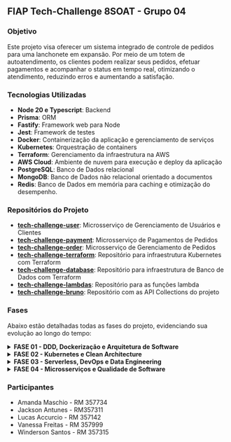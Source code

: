 ## FIAP Tech-Challenge 8SOAT - Grupo 04

### Objetivo

Este projeto visa oferecer um sistema integrado de controle de pedidos para uma lanchonete em expansão. Por meio de um totem de autoatendimento, os clientes podem realizar seus pedidos, efetuar pagamentos e acompanhar o status em tempo real, otimizando o atendimento, reduzindo erros e aumentando a satisfação.

### Tecnologias Utilizadas
- **Node 20 e Typescript**: Backend
- **Prisma**: ORM
- **Fastify**: Framework web para Node
- **Jest**: Framework de testes
- **Docker**: Containerização da aplicação e gerenciamento de serviços
- **Kubernetes**: Orquestração de containers
- **Terraform**: Gerenciamento da infraestrutura na AWS
- **AWS Cloud**: Ambiente de nuvem para execução e deploy da aplicação
- **PostgreSQL**: Banco de Dados relacional
- **MongoDB**: Banco de Dados não relacional orientado a documentos
- **Redis**: Banco de Dados em memória para caching e otimização do desempenho.

### Repositórios do Projeto
- **[tech-challenge-user](https://github.com/8SOAT-G4-Tech-Challenge/tech-challenge-user)**: Microsserviço de Gerenciamento de Usuários e Clientes
- **[tech-challenge-payment](https://github.com/8SOAT-G4-Tech-Challenge/tech-challenge-payment)**: Microsserviço de Pagamentos de Pedidos
- **[tech-challenge-order](https://github.com/8SOAT-G4-Tech-Challenge/tech-challenge-order)**: Microsserviço de Gerenciamento de Pedidos
- **[tech-challenge-terraform](https://github.com/8SOAT-G4-Tech-Challenge/tech-challenge-terraform)**: Repositório para infraestrutura Kubernetes com Terraform
- **[tech-challenge-database](https://github.com/8SOAT-G4-Tech-Challenge/tech-challenge-database)**: Repositório para infraestrutura de Banco de Dados com Terraform
- **[tech-challenge-lambdas](https://github.com/8SOAT-G4-Tech-Challenge/tech-challenge-lambdas)**: Repositório para as funções lambda
- **[tech-challenge-bruno](https://github.com/8SOAT-G4-Tech-Challenge/tech-challenge-bruno)**: Repositório com as API Collections do projeto

### Fases
Abaixo estão detalhadas todas as fases do projeto, evidenciando sua evolução ao longo do tempo:

<details>
	<summary>
		<b>FASE 01 - DDD, Dockerização e Arquitetura de Software</b>
	</summary>

#### Requerimentos

- Node 20
- Docker / Docker Compose

#### Resumo

Na Fase 1, foi desenvolvida uma aplicação monolítica estruturada em uma arquitetura hexagonal, implementando uma API responsável por gerenciar produtos, pedidos e clientes. A aplicação foi containerizada utilizando Docker, configurada por meio de um Dockerfile e um docker-compose.yml.

#### Documentação

O projeto possui uma documentação completa, desenvolvida utilizando os conceitos de DDD, linguagem ubíqua e Event Storming, abrangendo os fluxos de realização do pedido, pagamento, preparação e entrega. Acesse a [Documentação do Projeto](https://miro.com/app/board/uXjVK2WZuMs=/). Também é possível visualizar a estrutura do banco de dados, acessando o [Diagrama ER](https://miro.com/app/board/uXjVK0gj0bg=/).

#### Execução

Para executar a aplicação da fase 1, siga a [Documentação de instalação](docs/fase1/INSTALACAO.md), que possui todos os passos para iniciar e executar a aplicação localmente.

</details>

<details>
	<summary>
		<b>FASE 02 - Kubernetes e Clean Architecture</b>
	</summary>

#### Requerimentos

- Node 20
- Docker / Docker Compose
- Kubernetes / KubeCTL

#### Resumo

Na Fase 2, o projeto foi evoluído adotando os princípios de Clean Code e Clean Architecture para aprimorar a qualidade do código. Foi implementado um webhook para receber confirmações de pagamento e, também, foi desenvolvida a parte de integração com o Mercado Pago, permitindo a geração de QRCodes para pagamento dos pedidos. Além disso, a aplicação foi migrada para uma arquitetura baseada em Kubernetes, garantindo escalabilidade dinâmica com o aumento e diminuição de Pods conforme a demanda. Para maiores detalhes de como a aplicação funcionará nessa fase, acesse o [Vídeo de Apresentação da Fase 2](https://www.youtube.com/watch?v=gasm0z2YOBg&ab_channel=JacksonAntunes).

#### Documentação

É possível visualizar e testar todos os endpoints através do repositório [tech-challenge-bruno](https://github.com/8SOAT-G4-Tech-Challenge/tech-challenge-bruno). Foi utilizada a API Client Bruno, uma alternativa ao Postman que permite que a documentação seja versionada através do GitHub.

#### Deploy

Para executar o deploy local da aplicação com Kubernetes da fase 2, siga a seguinte [documentação](docs/fase2/DEPLOY.md), que possui todos os passos para iniciar e executar a aplicação localmente.

#### Infraestrutura Local

![local](https://github.com/user-attachments/assets/77555751-c388-46b6-9e79-260dfd98e104)

#### Prévia de Infraestrutura de Cloud (To do)

![aws_cloud](https://github.com/user-attachments/assets/21b13369-caea-438a-ae8e-3ba085b4888e)

</details>

<details>
	<summary>
		<b>FASE 03 - Serverless, DevOps e Data Engineering </b>
	</summary>

#### Requerimentos

- Node 20
- Kubernetes / KubeCTL
- AWS CLI
- Terraform

#### Resumo
Na Fase 3, o projeto evoluiu com a implementação de práticas avançadas de CI/CD e a segregação do código em múltiplos repositórios, garantindo maior modularidade. Todos os repositórios realizam deploy automatizado na AWS utilizando GitHub Actions, com as branches master protegidas para que os commits sejam realizados apenas via pull request

Os novos repositórios são:

- **tech-challenge-lambdas**: com funções lambda para autenticar clientes via CPF e usuários administradores.
- **tech-challenge-terraform**: contém todo o mapeamento para a criação de todos os recursos de infraestrutura na AWS.
- **tech-challenge-database**: contém todo o mapeamento para a criação de todos os recursos de banco de dados, VPC e network, e security group na AWS.

Para maiores detalhes de como a aplicação funcionará nessa fase, acesse o [Vídeo de Apresentação da Fase 3](https://www.youtube.com/watch?v=cCr7wOE1I6Y).

#### Infraestrutura de Cloud

![Desenho Arquitetura drawio](https://github.com/user-attachments/assets/0f953ddc-52e4-4467-b566-e5f984addd6f)

#### Execução

Para executar a aplicação da fase 3, siga a seguinte [documentação](docs/fase3/EXECUCAO.md), que possui todos os passos para iniciar e executar a aplicação localmente.

</details>

<details>
	<summary>
		<b>FASE 04 - Microsserviços e Qualidade de Software</b>
	</summary>

#### Requerimentos

- Node 20
- Kubernetes / KubeCTL
- AWS CLI
- Terraform

#### Resumo
Na Fase 4, o projeto evoluiu para um modelo de microsserviços, quebrando o monolito em 3 serviços distintos:

- **tech-challenge-order**: Gerenciamento de pedidos
- **tech-challenge-payment**: Processamento de pagamentos
- **tech-challenge-user**: Administração de usuários e clientes

Os microsserviços comunicam-se entre si por meio de chamadas HTTP e contam com testes unitários que asseguram uma cobertura superior a 80%. Além disso, os pull requests para a branch principal (master) validam o build da aplicação e a qualidade do código, utilizando o SonarQube, com um mínimo de 70% de cobertura.

Para maiores detalhes de como a aplicação funcionará nessa fase, acesse o [Vídeo de Apresentação da Fase 4]() (To Do).

#### Infraestrutura de Cloud

![Desenho Arquitetura drawio](https://github.com/user-attachments/assets/20616efa-0ad9-4f2a-a973-f1cc11189e34)

#### Evidência de Cobertura de Testes

Abaixo é possível visualizar captura de tela de evidência de testes e qualidade dos 3 microsserviços no SonarQube

![Evidência de Cobertura de Testes](https://github.com/user-attachments/assets/ab0027f6-e4f4-4d43-b4e0-8b79d6e15743)

#### Evidência de Testes BDD

Abaixo é possível visualizar a evidência de testes BDD no microserviço de user

##### User
![WhatsApp Image 2025-02-16 at 6 56 11 PM](https://github.com/user-attachments/assets/f7c4f9f3-620e-436b-8f0d-efc6f2c3e8a5)

##### Customer
![WhatsApp Image 2025-02-16 at 6 56 11 PM (1)](https://github.com/user-attachments/assets/ae1380fe-0358-41f0-abbe-058f4c88ac41)


</details>

### Participantes

- Amanda Maschio - RM 357734
- Jackson Antunes - RM357311
- Lucas Accurcio - RM 357142
- Vanessa Freitas - RM 357999
- Winderson Santos - RM 357315
